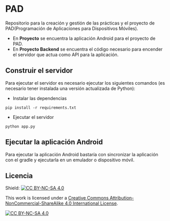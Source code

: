 # PAD
Repositorio para la creación y gestión de las prácticas y el proyecto de PAD(Programación de Aplicaciones para Dispositivos Móviles).

* En **Proyecto** se encuentra la aplicación Android para el proyecto de PAD.
* En **Proyecto Backend** se encuentra el código necesario para encender el servidor que actua como API para la aplicación.

## Construir el servidor
Para ejecutar el servidor es necesario ejecutar los siguientes comandos (es necesario tener instalada una versión actualizada de Python):
* Instalar las dependencias
```
pip install -r requirements.txt
```
* Ejecutar el servidor
```
python app.py
```
## Ejecutar la aplicación Android
Para ejecutar la aplicación Android bastaría con sincronizar la aplicación con el gradle y ejecutarla en un emulador o dispositivo móvil.



## Licencia
Shield: [![CC BY-NC-SA 4.0][cc-by-nc-sa-shield]][cc-by-nc-sa]

This work is licensed under a
[Creative Commons Attribution-NonCommercial-ShareAlike 4.0 International License][cc-by-nc-sa].

[![CC BY-NC-SA 4.0][cc-by-nc-sa-image]][cc-by-nc-sa]

[cc-by-nc-sa]: http://creativecommons.org/licenses/by-nc-sa/4.0/
[cc-by-nc-sa-image]: https://licensebuttons.net/l/by-nc-sa/4.0/88x31.png
[cc-by-nc-sa-shield]: https://img.shields.io/badge/License-CC%20BY--NC--SA%204.0-lightgrey.svg
